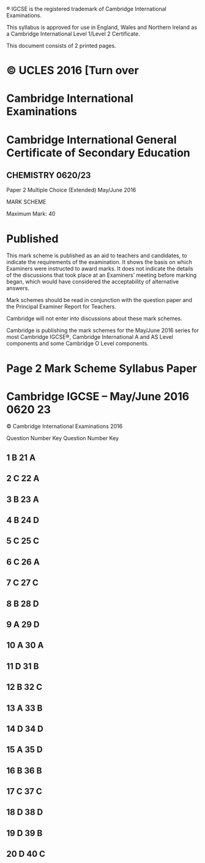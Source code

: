 ® IGCSE is the registered trademark of Cambridge International Examinations. 

 This syllabus is approved for use in England, Wales and Northern Ireland as a Cambridge International Level 1/Level 2 Certificate. 

 This document consists of 2 printed pages. 

# © UCLES 2016 [Turn over 

# Cambridge International Examinations 

# Cambridge International General Certificate of Secondary Education 

## CHEMISTRY 0620/23 

Paper 2 Multiple Choice (Extended) May/June 2016 

MARK SCHEME 

Maximum Mark: 40 

# Published 

This mark scheme is published as an aid to teachers and candidates, to indicate the requirements of the examination. It shows the basis on which Examiners were instructed to award marks. It does not indicate the details of the discussions that took place at an Examiners’ meeting before marking began, which would have considered the acceptability of alternative answers. 

Mark schemes should be read in conjunction with the question paper and the Principal Examiner Report for Teachers. 

Cambridge will not enter into discussions about these mark schemes. 

Cambridge is publishing the mark schemes for the May/June 2016 series for most Cambridge IGCSE®, Cambridge International A and AS Level components and some Cambridge O Level components. 


# Page 2 Mark Scheme Syllabus Paper 

# Cambridge IGCSE – May/June 2016 0620 23 

 © Cambridge International Examinations 2016 

 Question Number Key Question Number Key 

## 1 B 21 A 

## 2 C 22 A 

## 3 B 23 A 

## 4 B 24 D 

## 5 C 25 C 

## 6 C 26 A 

## 7 C 27 C 

## 8 B 28 D 

## 9 A 29 D 

## 10 A 30 A 

## 11 D 31 B 

## 12 B 32 C 

## 13 A 33 B 

## 14 D 34 D 

## 15 A 35 D 

## 16 B 36 B 

## 17 C 37 C 

## 18 D 38 D 

## 19 D 39 B 

## 20 D 40 C 


